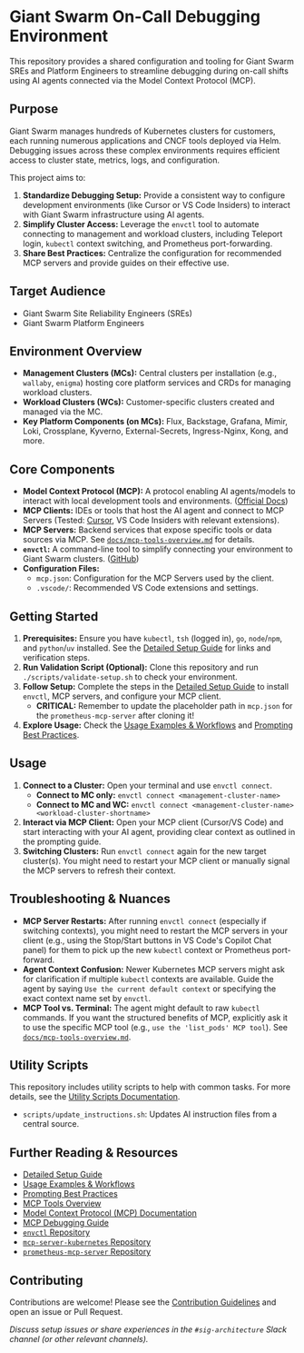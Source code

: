 # Giant Swarm On-Call Debugging Environment

This repository provides a shared configuration and tooling for Giant Swarm SREs and Platform Engineers to streamline debugging during on-call shifts using AI agents connected via the Model Context Protocol (MCP).

## Purpose

Giant Swarm manages hundreds of Kubernetes clusters for customers, each running numerous applications and CNCF tools deployed via Helm. Debugging issues across these complex environments requires efficient access to cluster state, metrics, logs, and configuration.

This project aims to:

1.  **Standardize Debugging Setup:** Provide a consistent way to configure development environments (like Cursor or VS Code Insiders) to interact with Giant Swarm infrastructure using AI agents.
2.  **Simplify Cluster Access:** Leverage the `envctl` tool to automate connecting to management and workload clusters, including Teleport login, `kubectl` context switching, and Prometheus port-forwarding.
3.  **Share Best Practices:** Centralize the configuration for recommended MCP servers and provide guides on their effective use.

## Target Audience

*   Giant Swarm Site Reliability Engineers (SREs)
*   Giant Swarm Platform Engineers

## Environment Overview

*   **Management Clusters (MCs):** Central clusters per installation (e.g., `wallaby`, `enigma`) hosting core platform services and CRDs for managing workload clusters.
*   **Workload Clusters (WCs):** Customer-specific clusters created and managed via the MC.
*   **Key Platform Components (on MCs):** Flux, Backstage, Grafana, Mimir, Loki, Crossplane, Kyverno, External-Secrets, Ingress-Nginx, Kong, and more.

## Core Components

*   **Model Context Protocol (MCP):** A protocol enabling AI agents/models to interact with local development tools and environments. ([Official Docs](https://modelcontextprotocol.io/))
*   **MCP Clients:** IDEs or tools that host the AI agent and connect to MCP Servers (Tested: [Cursor](https://cursor.sh/), VS Code Insiders with relevant extensions).
*   **MCP Servers:** Backend services that expose specific tools or data sources via MCP. See [`docs/mcp-tools-overview.md`](docs/mcp-tools-overview.md) for details.
*   **`envctl`:** A command-line tool to simplify connecting your environment to Giant Swarm clusters. ([GitHub](https://github.com/giantswarm/envctl))
*   **Configuration Files:**
    *   `mcp.json`: Configuration for the MCP Servers used by the client.
    *   `.vscode/`: Recommended VS Code extensions and settings.

## Getting Started

1.  **Prerequisites:** Ensure you have `kubectl`, `tsh` (logged in), `go`, `node`/`npm`, and `python`/`uv` installed. See the [Detailed Setup Guide](docs/setup-guide.md) for links and verification steps.
2.  **Run Validation Script (Optional):** Clone this repository and run `./scripts/validate-setup.sh` to check your environment.
3.  **Follow Setup:** Complete the steps in the [Detailed Setup Guide](docs/setup-guide.md) to install `envctl`, MCP servers, and configure your MCP client.
    *   **CRITICAL:** Remember to update the placeholder path in `mcp.json` for the `prometheus-mcp-server` after cloning it!
4.  **Explore Usage:** Check the [Usage Examples & Workflows](docs/usage-examples.md) and [Prompting Best Practices](docs/prompting-guide.md).

## Usage

1.  **Connect to a Cluster:** Open your terminal and use `envctl connect`.
    *   **Connect to MC only:** `envctl connect <management-cluster-name>`
    *   **Connect to MC and WC:** `envctl connect <management-cluster-name> <workload-cluster-shortname>`
2.  **Interact via MCP Client:** Open your MCP client (Cursor/VS Code) and start interacting with your AI agent, providing clear context as outlined in the prompting guide.
3.  **Switching Clusters:** Run `envctl connect` again for the new target cluster(s). You might need to restart your MCP client or manually signal the MCP servers to refresh their context.

## Troubleshooting & Nuances

*   **MCP Server Restarts:** After running `envctl connect` (especially if switching contexts), you might need to restart the MCP servers in your client (e.g., using the Stop/Start buttons in VS Code's Copilot Chat panel) for them to pick up the new `kubectl` context or Prometheus port-forward.
*   **Agent Context Confusion:** Newer Kubernetes MCP servers might ask for clarification if multiple `kubectl` contexts are available. Guide the agent by saying `Use the current default context` or specifying the exact context name set by `envctl`.
*   **MCP Tool vs. Terminal:** The agent might default to raw `kubectl` commands. If you want the structured benefits of MCP, explicitly ask it to use the specific MCP tool (e.g., `use the 'list_pods' MCP tool`). See [`docs/mcp-tools-overview.md`](docs/mcp-tools-overview.md).

## Utility Scripts

This repository includes utility scripts to help with common tasks. For more details, see the [Utility Scripts Documentation](docs/utility-scripts.md).

*   `scripts/update_instructions.sh`: Updates AI instruction files from a central source.

## Further Reading & Resources

*   [Detailed Setup Guide](docs/setup-guide.md)
*   [Usage Examples & Workflows](docs/usage-examples.md)
*   [Prompting Best Practices](docs/prompting-guide.md)
*   [MCP Tools Overview](docs/mcp-tools-overview.md)
*   [Model Context Protocol (MCP) Documentation](https://modelcontextprotocol.io/)
*   [MCP Debugging Guide](https://modelcontextprotocol.io/docs/tools/debugging)
*   [`envctl` Repository](https://github.com/giantswarm/envctl)
*   [`mcp-server-kubernetes` Repository](https://github.com/Flux159/mcp-server-kubernetes)
*   [`prometheus-mcp-server` Repository](https://github.com/pab1it0/prometheus-mcp-server)

## Contributing

Contributions are welcome! Please see the [Contribution Guidelines](CONTRIBUTING.md) and open an issue or Pull Request.

*Discuss setup issues or share experiences in the `#sig-architecture` Slack channel (or other relevant channels).* 